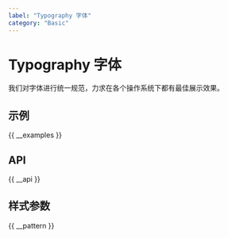 ```yaml
---
label: "Typography 字体"
category: "Basic"
---
```


# Typography 字体

我们对字体进行统一规范，力求在各个操作系统下都有最佳展示效果。

## 示例

{{ __examples }}

## API

{{ __api }}

## 样式参数

{{ __pattern }}
